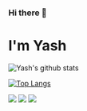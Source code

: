 ### Hi there 👋

<!--
**yashwankhade/yashwankhade** is a ✨ _special_ ✨ repository because its `README.md` (this file) appears on your GitHub profile.

Here are some ideas to get you started:

- 🔭 I’m currently working on ...
- 🌱 I’m currently learning ...
- 👯 I’m looking to collaborate on ...
- 🤔 I’m looking for help with ...
- 💬 Ask me about ...
- 📫 How to reach me: ...
- 😄 Pronouns: ...
- ⚡ Fun fact: ...
-->
# I'm Yash 



![Yash's github stats](https://github-readme-stats.vercel.app/api?username=yashwankhade&count_private=true&hide=issues&show_icons=true&theme=radical)

<!-- To remove C++, use this link : https://github-readme-stats.vercel.app/api/top-langs/?username=yashwankhade&layout=compact&hide=c%2B%2B -->
[![Top Langs](https://github-readme-stats.vercel.app/api/top-langs/?username=yashwankhade&layout=compact&theme=radical)](https://github.com/yashwankhade/github-readme-stats)

<a href="https://twitter.com/CodingIsCol"><img src="https://img.shields.io/badge/twitter-%231DA1F2.svg?&style=for-the-badge&logo=twitter&logoColor=white"/></a> <a href='https://www.linkedin.com/in/yash-wankhade-266a98152/'><img src="https://img.shields.io/badge/linkedin-%230077B5.svg?&style=for-the-badge&logo=linkedin&logoColor=white"/></a> <a href="mailto:wyash090@gmail.com"><img src="https://img.shields.io/badge/wyash090@gmail.com-%23D14836.svg?&style=for-the-badge&logo=gmail&logoColor=white"/></a>
<!--

Here are some ideas to get you started:

- 🔭 I’m currently working on ...
- 🌱 I’m currently learning ...
- 👯 I’m looking to collaborate on ...
- 🤔 I’m looking for help with ...
- 💬 Ask me about ...
- 📫 How to reach me: ...
- 😄 Pronouns: ...
- ⚡ Fun fact: ...
-->

